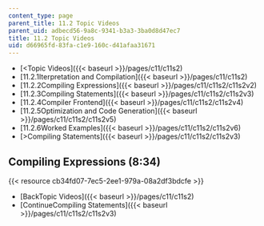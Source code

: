```yaml
---
content_type: page
parent_title: 11.2 Topic Videos
parent_uid: adbecd56-9a8c-9341-b3a3-3ba0d8d47ec7
title: 11.2 Topic Videos
uid: d66965fd-83fa-c1e9-160c-d41afaa31671
---
```


*   [\<Topic Videos]({{< baseurl >}}/pages/c11/c11s2)
*   [11.2.1Iterpretation and Compilation]({{< baseurl >}}/pages/c11/c11s2)
*   [11.2.2Compiling Expressions]({{< baseurl >}}/pages/c11/c11s2/c11s2v2)
*   [11.2.3Compiling Statements]({{< baseurl >}}/pages/c11/c11s2/c11s2v3)
*   [11.2.4Compiler Frontend]({{< baseurl >}}/pages/c11/c11s2/c11s2v4)
*   [11.2.5Optimization and Code Generation]({{< baseurl >}}/pages/c11/c11s2/c11s2v5)
*   [11.2.6Worked Examples]({{< baseurl >}}/pages/c11/c11s2/c11s2v6)
*   [\>Compiling Statements]({{< baseurl >}}/pages/c11/c11s2/c11s2v3)

Compiling Expressions (8:34)
----------------------------

{{< resource cb34fd07-7ec5-2ee1-979a-08a2df3bdcfe >}}

*   [BackTopic Videos]({{< baseurl >}}/pages/c11/c11s2)
*   [ContinueCompiling Statements]({{< baseurl >}}/pages/c11/c11s2/c11s2v3)